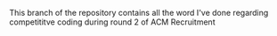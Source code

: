 This branch of the repository contains all the word I've done regarding competititve coding during round 2 of ACM Recruitment
